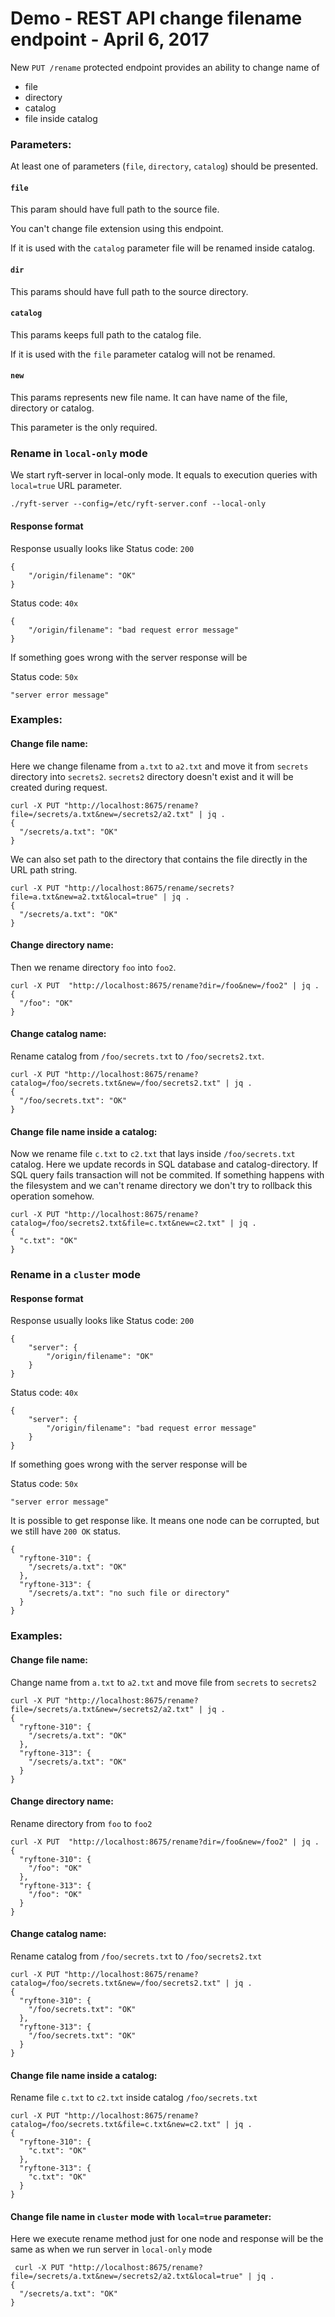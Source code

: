 # Demo - REST API change filename endpoint - April 6, 2017

New `PUT /rename` protected endpoint provides an ability to change name of
- file
- directory
- catalog
- file inside catalog

### Parameters:

At least one of parameters (`file`, `directory`, `catalog`) should be presented.

#### `file`

This param should have full path to the source file. 

You can't change file extension using this endpoint.

If it is used with the `catalog` parameter file will be renamed inside catalog.


#### `dir`

This params should have full path to the source directory.


#### `catalog`

This params keeps full path to the catalog file. 

If it is used with the `file` parameter catalog will not be renamed.


#### `new`

This params represents new file name. It can have name of the file, directory or catalog.

This parameter is the only required.


### Rename in `local-only` mode

We start ryft-server in local-only mode. It equals to execution queries with `local=true` URL parameter.

```{.sh}
./ryft-server --config=/etc/ryft-server.conf --local-only
```

#### Response format
Response usually looks like 
Status code: `200`
```{.json}
{
    "/origin/filename": "OK"
}
```
Status code: `40x`
```{.json}
{
    "/origin/filename": "bad request error message"
}
```

If something goes wrong with the server response will be 

Status code: `50x`
```{.json}
"server error message"
```


### Examples:

#### Change file name:

Here we change filename from `a.txt` to `a2.txt` and move it from `secrets` directory into `secrets2`.
`secrets2` directory doesn't exist and it will be created during request.

```{.sh}
curl -X PUT "http://localhost:8675/rename?file=/secrets/a.txt&new=/secrets2/a2.txt" | jq .
{
  "/secrets/a.txt": "OK"
}
```

We can also set path to the directory that contains the file directly in the URL path string. 
```{.sh}
curl -X PUT "http://localhost:8675/rename/secrets?file=a.txt&new=a2.txt&local=true" | jq .
{
  "/secrets/a.txt": "OK"
}
```

#### Change directory name:
Then we rename directory `foo` into `foo2`. 

```{.sh}
curl -X PUT  "http://localhost:8675/rename?dir=/foo&new=/foo2" | jq .
{
  "/foo": "OK"
}
```

#### Change catalog name:
Rename catalog from `/foo/secrets.txt` to `/foo/secrets2.txt`. 

```{.sh}
curl -X PUT "http://localhost:8675/rename?catalog=/foo/secrets.txt&new=/foo/secrets2.txt" | jq .
{
  "/foo/secrets.txt": "OK"
}
```

#### Change file name inside a catalog:
Now we rename file `c.txt` to `c2.txt` that lays inside `/foo/secrets.txt` catalog.
Here we update records in SQL database and catalog-directory. If SQL query fails transaction will not be commited.
If something happens with the filesystem and we can't rename directory we don't try to rollback this operation somehow. 
```{.sh}
curl -X PUT "http://localhost:8675/rename?catalog=/foo/secrets2.txt&file=c.txt&new=c2.txt" | jq .
{
  "c.txt": "OK"
}
```

### Rename in a `cluster` mode
#### Response format
Response usually looks like 
Status code: `200`
```{.json}
{
    "server": {
        "/origin/filename": "OK"
    }
}
```
Status code: `40x`
```{.json}
{
    "server": {
        "/origin/filename": "bad request error message"
    }
}
```

If something goes wrong with the server response will be 

Status code: `50x`
```{.json}
"server error message"
```


It is possible to get response like. It means one node can be corrupted, but we still have `200 OK` status.
```{.json}
{
  "ryftone-310": {
    "/secrets/a.txt": "OK"
  },
  "ryftone-313": {
    "/secrets/a.txt": "no such file or directory"
  }
}

```

### Examples:
#### Change file name:

Change name from `a.txt` to `a2.txt` and move file from `secrets` to `secrets2`

```{.sh}
curl -X PUT "http://localhost:8675/rename?file=/secrets/a.txt&new=/secrets2/a2.txt" | jq .
{
  "ryftone-310": {
    "/secrets/a.txt": "OK"
  },
  "ryftone-313": {
    "/secrets/a.txt": "OK"
  }
}
```

#### Change directory name:

Rename directory from `foo` to `foo2`

```{.sh}
curl -X PUT  "http://localhost:8675/rename?dir=/foo&new=/foo2" | jq .
{
  "ryftone-310": {
    "/foo": "OK"
  },
  "ryftone-313": {
    "/foo": "OK"
  }
}
```

#### Change catalog name:

Rename catalog from `/foo/secrets.txt` to `/foo/secrets2.txt`

```{.sh}
curl -X PUT "http://localhost:8675/rename?catalog=/foo/secrets.txt&new=/foo/secrets2.txt" | jq .
{
  "ryftone-310": {
    "/foo/secrets.txt": "OK"
  },
  "ryftone-313": {
    "/foo/secrets.txt": "OK"
  }
}
```

#### Change file name inside a catalog:

Rename file `c.txt` to `c2.txt` inside catalog `/foo/secrets.txt`
```{.sh}
curl -X PUT "http://localhost:8675/rename?catalog=/foo/secrets.txt&file=c.txt&new=c2.txt" | jq .
{
  "ryftone-310": {
    "c.txt": "OK"
  },
  "ryftone-313": {
    "c.txt": "OK"
  }
}
```

#### Change file name in `cluster` mode with `local=true` parameter:

Here we execute rename method just for one node and response will be the same as when we run server in `local-only` mode

```{.sh}
 curl -X PUT "http://localhost:8675/rename?file=/secrets/a.txt&new=/secrets2/a2.txt&local=true" | jq .
{
  "/secrets/a.txt": "OK"
}
```